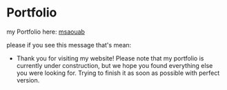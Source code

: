 # Portfolio

my Portfolio here: [msaouab](https://msaouab.netlify.app/)


please if you see this message that's mean:
- Thank you for visiting my website! Please note that my portfolio is currently under construction, but we hope you found everything else you were looking for. Trying to finish it as soon as possible with perfect version.